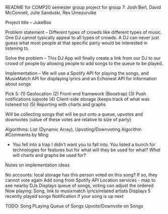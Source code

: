 README for COMP20 semester group project for group 7: Josh Berl, David McConnell, Julie Sanduski, Rex Umezuruike

Project title – JukeBox

Problem statement – Different types of crowds like different types of music. One DJ cannot typically appeal to all types of crowds. A DJ can never just guess what most people at that specific party would be interested in listening to. 

Solve the problem – This DJ App will finally create a link from our DJ to our crowd of people by allowing people to add songs to the queue to be played. 

Implementation – We will use a Spotify API for playing the songs, and MusixMatch API for displaying lyrics and an Echonest API for information about songs 

Pick 5: (1) Geolocation 
(2) Front-end framework (Boostrap)
(3) Push notifications (upvote 
(4) Client-side storage (keeps track of what was listened to)
(5) Reporting with charts and graphs 

Will be collecting songs that will be put onto a queue, upvotes and downvotes (value of these votes are relative to size of party) 

Algorithms: List (Dynamic Array), Upvoting/Downvoting Algorithm
#Comments by Ming
* You fell into a trap I didn't want you to fall into. You listed a bunch for technologies for features but for what will they be used for what?  _What_ will charts and graphs be used for?



Notes on implementation ideas

No accounts: local storage has this person voted on this song? If so, they cannot vote again
Add song from Spotify API
Location services - map to see nearby DJs
Displays queue of songs, voting can adjust the ordered
Now playing: Song, link to musixmatch lyrics/related artists
Displays 5 recently played songs
Notification if your song is up next

TODO:
Song PLaying
Queue of Songs
Upvote/Downvote on Songs


